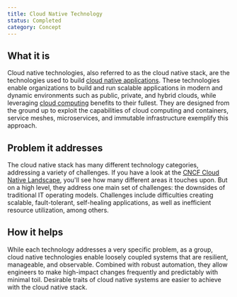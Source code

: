 ```yaml
---
title: Cloud Native Technology
status: Completed
category: Concept
---
```


## What it is

Cloud native technologies, also referred to as the cloud native stack, are the technologies used to build [cloud native applications](/cloud_native_apps/). These technologies enable organizations to build and run scalable applications in modern and dynamic environments such as public, private, and hybrid clouds, while leveraging [cloud computing](/cloud_computing/) benefits to their fullest. They are designed from the ground up to exploit the capabilities of cloud computing and containers, service meshes, microservices, and immutable infrastructure exemplify this approach.

## Problem it addresses 

The cloud native stack has many different technology categories, addressing a variety of challenges. If you have a look at the [CNCF Cloud Native Landscape](https://landscape.cncf.io/), you'll see how many different areas it touches upon. But on a high level, they address one main set of challenges: the downsides of traditional IT operating models. Challenges include difficulties creating scalable, fault-tolerant, self-healing applications, as well as inefficient resource utilization, among others.

## How it helps

While each technology addresses a very specific problem, as a group, cloud native technologies enable loosely coupled systems that are resilient, manageable, and observable. Combined with robust automation, they allow engineers to make high-impact changes frequently and predictably with minimal toil. Desirable traits of cloud native systems are easier to achieve with the cloud native stack.
